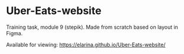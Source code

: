 # Uber-Eats-website
Training task, module 9 (stepik). Made from scratch based on layout in Figma.

Available for viewing: https://elarina.github.io/Uber-Eats-website/
